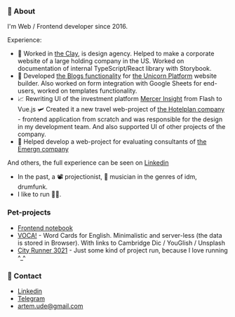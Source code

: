 ### 👋 About

<!--
**artemshar/artemshar** is a ✨ _special_ ✨ repository because its `README.md` (this file) appears on your GitHub profile.

Here are some ideas to get you started:

- 🔭 I’m currently working on ...
- 🌱 I’m currently learning ...
- 👯 I’m looking to collaborate on ...
- 🤔 I’m looking for help with ...
- 💬 Ask me about ...
- 📫 How to reach me: ...
- 😄 Pronouns: ...
- ⚡ Fun fact: ...
-->

I'm Web / Frontend developer since 2016.

Experience:

- 🎨 Worked in [the Clay](https://clay.global/), is design agency. Helped to make a corporate website of a large holding company in the US. Worked on documentation of internal TypeScript/React library with Storybook.
- 🦄 Developed [the Blogs functionality](https://www.producthunt.com/posts/blogs-by-unicorn-platform) for [the Unicorn Platform](https://unicornplatform.com/) website builder. Also worked on form integration with Google Sheets for end-users, worked on templates functionality.
- 📈 Rewriting UI of the investment platform [Mercer Insight](https://www.mercerinsight.com) from Flash to Vue.js
🛩️ Created it a new travel web-project of [the Hotelplan company](https://www.hotelplan.ch/) - frontend application from scratch and was responsible for the design in my development team. And also supported UI of other projects of the company. 
- 👔 Helped develop a web-project for evaluating consultants of [the Emergn company](https://www.emergn.com/)

And others, the full experience can be seen on [Linkedin](https://www.linkedin.com/in/artemshar/)

- In the past, a 📽️ projectionist, 🎹 musician in the genres of idm, drumfunk. 
- I like to run 🏃🏼.

### Pet-projects
- [Frontend notebook](https://artemshar.github.io/frontend-book/)
- [VOCA!](https://artemshar.github.io/voca/) - Word Cards for English. Minimalistic and server-less (the data is stored in Browser). With links to Cambridge Dic / YouGlish / Unsplash
- [City Runner 3021](https://cityrunner3021.vercel.app/) - Just some kind of project run, because I love running ^_^

### 🔗 Contact
- [Linkedin](https://www.linkedin.com/in/artemshar/)
- [Telegram](https://t.me/artemshar)
- artem.ude@gmail.com


